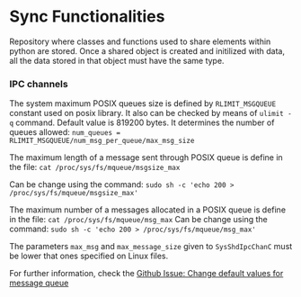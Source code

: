# Sync Functionalities

Repository where classes and functions used to share elements within python are stored.
Once a shared object is created and initilized with data, all the data stored in that
object must have the same type.

### IPC channels

The system maximum POSIX queues size is defined by `RLIMIT_MSGQUEUE` constant used on
posix library. It also can be checked by means of `ulimit -q` command. Default value is
819200 bytes. It determines the number of queues allowed:
`num_queues = RLIMIT_MSGQUEUE/num_msg_per_queue/max_msg_size`

The maximum length of a message sent through POSIX queue is define in the file:
`cat /proc/sys/fs/mqueue/msgsize_max`

Can be change using the command:
`sudo sh -c 'echo 200 > /proc/sys/fs/mqueue/msgsize_max'`

The maximum number of a messages allocated in a POSIX queue is define in the file:
`cat /proc/sys/fs/mqueue/msg_max`
Can be change using the command:
`sudo sh -c 'echo 200 > /proc/sys/fs/mqueue/msg_max'`

The parameters `max_msg` and `max_message_size` given to `SysShdIpcChanC` must be
lower that ones specified on Linux files.

For further information, check the [Github Issue: Change default values for message queue](https://github.com/osvenskan/posix_ipc/issues/21#issuecomment-912659571)
